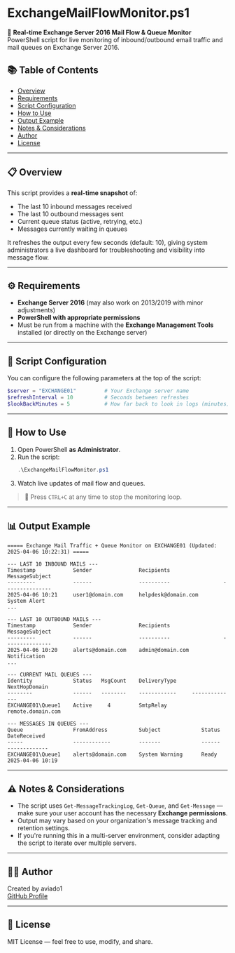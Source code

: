 # ExchangeMailFlowMonitor.ps1

🔄 **Real-time Exchange Server 2016 Mail Flow & Queue Monitor**  
PowerShell script for live monitoring of inbound/outbound email traffic and mail queues on Exchange Server 2016.

## 📚 Table of Contents
- [Overview](#-overview)
- [Requirements](#️-requirements)
- [Script Configuration](#-script-configuration)
- [How to Use](#-how-to-use)
- [Output Example](#-output-example)
- [Notes & Considerations](#-notes--considerations)
- [Author](#-author)
- [License](#-license)

---

## 📋 Overview

This script provides a **real-time snapshot** of:

- The last 10 inbound messages received
- The last 10 outbound messages sent
- Current queue status (active, retrying, etc.)
- Messages currently waiting in queues

It refreshes the output every few seconds (default: 10), giving system administrators a live dashboard for troubleshooting and visibility into message flow.

---

## ⚙️ Requirements

- **Exchange Server 2016** (may also work on 2013/2019 with minor adjustments)
- **PowerShell with appropriate permissions**
- Must be run from a machine with the **Exchange Management Tools** installed (or directly on the Exchange server)

---

## 🧾 Script Configuration

You can configure the following parameters at the top of the script:

```powershell
$server = "EXCHANGE01"         # Your Exchange server name
$refreshInterval = 10          # Seconds between refreshes
$lookBackMinutes = 5           # How far back to look in logs (minutes)
```

---

## 🚀 How to Use

1. Open PowerShell **as Administrator**.
2. Run the script:
    ```powershell
    .\ExchangeMailFlowMonitor.ps1
    ```
3. Watch live updates of mail flow and queues.

> 🔄 Press `CTRL+C` at any time to stop the monitoring loop.

---

## 📊 Output Example

```text
===== Exchange Mail Traffic + Queue Monitor on EXCHANGE01 (Updated: 2025-04-06 10:22:31) =====

--- LAST 10 INBOUND MAILS ---
Timestamp            Sender               Recipients                 MessageSubject
---------            ------               ----------                 ---------------
2025-04-06 10:21     user1@domain.com     helpdesk@domain.com       System Alert
...

--- LAST 10 OUTBOUND MAILS ---
Timestamp            Sender               Recipients                 MessageSubject
---------            ------               ----------                 ---------------
2025-04-06 10:20     alerts@domain.com    admin@domain.com          Notification
...

--- CURRENT MAIL QUEUES ---
Identity             Status   MsgCount    DeliveryType     NextHopDomain
--------             ------   --------    ------------     --------------
EXCHANGE01\Queue1    Active     4         SmtpRelay        remote.domain.com

--- MESSAGES IN QUEUES ---
Queue                FromAddress          Subject             Status       DateReceived
-----                ------------         -------             ------       -------------
EXCHANGE01\Queue1    alerts@domain.com    System Warning      Ready        2025-04-06 10:19
```

---

## ⚠️ Notes & Considerations

- The script uses `Get-MessageTrackingLog`, `Get-Queue`, and `Get-Message` — make sure your user account has the necessary **Exchange permissions**.
- Output may vary based on your organization's message tracking and retention settings.
- If you're running this in a multi-server environment, consider adapting the script to iterate over multiple servers.

---

## 🧑‍💻 Author

Created by aviado1  
[GitHub Profile](https://github.com/aviado1)

---

## 📄 License

MIT License — feel free to use, modify, and share.
